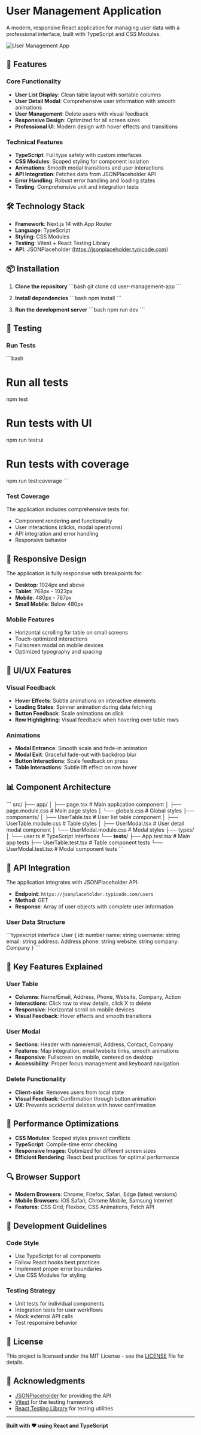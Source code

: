 # User Management Application

A modern, responsive React application for managing user data with a professional interface, built with TypeScript and CSS Modules.

![User Management App](https://via.placeholder.com/800x400/007bff/ffffff?text=User+Management+App)

## 🚀 Features

### Core Functionality
- **User List Display**: Clean table layout with sortable columns
- **User Detail Modal**: Comprehensive user information with smooth animations
- **User Management**: Delete users with visual feedback
- **Responsive Design**: Optimized for all screen sizes
- **Professional UI**: Modern design with hover effects and transitions

### Technical Features
- **TypeScript**: Full type safety with custom interfaces
- **CSS Modules**: Scoped styling for component isolation
- **Animations**: Smooth modal transitions and user interactions
- **API Integration**: Fetches data from JSONPlaceholder API
- **Error Handling**: Robust error handling and loading states
- **Testing**: Comprehensive unit and integration tests

## 🛠️ Technology Stack

- **Framework**: Next.js 14 with App Router
- **Language**: TypeScript
- **Styling**: CSS Modules
- **Testing**: Vitest + React Testing Library
- **API**: JSONPlaceholder (https://jsonplaceholder.typicode.com)

## 📦 Installation

1. **Clone the repository**
   \`\`\`bash
   git clone <repository-url>
   cd user-management-app
   \`\`\`

2. **Install dependencies**
   \`\`\`bash
   npm install
   \`\`\`

3. **Run the development server**
   \`\`\`bash
   npm run dev
   \`\`\`


## 🧪 Testing

### Run Tests
\`\`\`bash
# Run all tests
npm test

# Run tests with UI
npm run test:ui

# Run tests with coverage
npm run test:coverage
\`\`\`

### Test Coverage
The application includes comprehensive tests for:
- Component rendering and functionality
- User interactions (clicks, modal operations)
- API integration and error handling
- Responsive behavior

## 📱 Responsive Design

The application is fully responsive with breakpoints for:
- **Desktop**: 1024px and above
- **Tablet**: 768px - 1023px
- **Mobile**: 480px - 767px
- **Small Mobile**: Below 480px

### Mobile Features
- Horizontal scrolling for table on small screens
- Touch-optimized interactions
- Fullscreen modal on mobile devices
- Optimized typography and spacing

## 🎨 UI/UX Features

### Visual Feedback
- **Hover Effects**: Subtle animations on interactive elements
- **Loading States**: Spinner animation during data fetching
- **Button Feedback**: Scale animations on click
- **Row Highlighting**: Visual feedback when hovering over table rows

### Animations
- **Modal Entrance**: Smooth scale and fade-in animation
- **Modal Exit**: Graceful fade-out with backdrop blur
- **Button Interactions**: Scale feedback on press
- **Table Interactions**: Subtle lift effect on row hover

## 📊 Component Architecture

\`\`\`
src/
├── app/
│   ├── page.tsx              # Main application component
│   ├── page.module.css       # Main page styles
│   └── globals.css           # Global styles
├── components/
│   ├── UserTable.tsx         # User list table component
│   ├── UserTable.module.css  # Table styles
│   ├── UserModal.tsx         # User detail modal component
│   └── UserModal.module.css  # Modal styles
├── types/
│   └── user.ts              # TypeScript interfaces
└── __tests__/
    ├── App.test.tsx         # Main app tests
    ├── UserTable.test.tsx   # Table component tests
    └── UserModal.test.tsx   # Modal component tests
\`\`\`

## 🔧 API Integration

The application integrates with JSONPlaceholder API:
- **Endpoint**: `https://jsonplaceholder.typicode.com/users`
- **Method**: GET
- **Response**: Array of user objects with complete user information

### User Data Structure
\`\`\`typescript
interface User {
  id: number
  name: string
  username: string
  email: string
  address: Address
  phone: string
  website: string
  company: Company
}
\`\`\`

## 🎯 Key Features Explained

### User Table
- **Columns**: Name/Email, Address, Phone, Website, Company, Action
- **Interactions**: Click row to view details, click X to delete
- **Responsive**: Horizontal scroll on mobile devices
- **Visual Feedback**: Hover effects and smooth transitions

### User Modal
- **Sections**: Header with name/email, Address, Contact, Company
- **Features**: Map integration, email/website links, smooth animations
- **Responsive**: Fullscreen on mobile, centered on desktop
- **Accessibility**: Proper focus management and keyboard navigation

### Delete Functionality
- **Client-side**: Removes users from local state
- **Visual Feedback**: Confirmation through button animation
- **UX**: Prevents accidental deletion with hover confirmation

## 🚀 Performance Optimizations

- **CSS Modules**: Scoped styles prevent conflicts
- **TypeScript**: Compile-time error checking
- **Responsive Images**: Optimized for different screen sizes
- **Efficient Rendering**: React best practices for optimal performance

## 🔍 Browser Support

- **Modern Browsers**: Chrome, Firefox, Safari, Edge (latest versions)
- **Mobile Browsers**: iOS Safari, Chrome Mobile, Samsung Internet
- **Features**: CSS Grid, Flexbox, CSS Animations, Fetch API

## 📝 Development Guidelines

### Code Style
- Use TypeScript for all components
- Follow React hooks best practices
- Implement proper error boundaries
- Use CSS Modules for styling

### Testing Strategy
- Unit tests for individual components
- Integration tests for user workflows
- Mock external API calls
- Test responsive behavior

## 📄 License

This project is licensed under the MIT License - see the [LICENSE](LICENSE) file for details.

## 🙏 Acknowledgments

- [JSONPlaceholder](https://jsonplaceholder.typicode.com) for providing the API
- [Vitest](https://vitest.dev) for the testing framework
- [React Testing Library](https://testing-library.com) for testing utilities

---

**Built with ❤️ using React and TypeScript**
